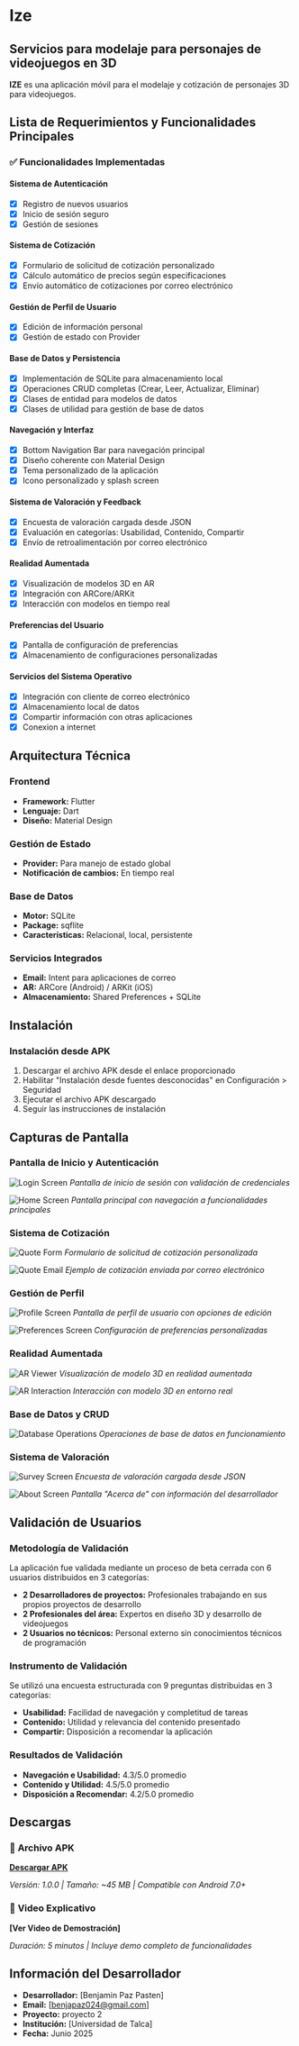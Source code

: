 # Ize
## Servicios para modelaje para personajes de videojuegos en 3D

**IZE** es una aplicación móvil para el modelaje y cotización de personajes 3D para videojuegos.

## Lista de Requerimientos y Funcionalidades Principales

### ✅ Funcionalidades Implementadas

#### **Sistema de Autenticación**
- [x] Registro de nuevos usuarios
- [x] Inicio de sesión seguro
- [x] Gestión de sesiones

#### **Sistema de Cotización**
- [x] Formulario de solicitud de cotización personalizado
- [x] Cálculo automático de precios según especificaciones
- [x] Envío automático de cotizaciones por correo electrónico

#### **Gestión de Perfil de Usuario**
- [x] Edición de información personal
- [x] Gestión de estado con Provider

#### **Base de Datos y Persistencia**
- [x] Implementación de SQLite para almacenamiento local
- [x] Operaciones CRUD completas (Crear, Leer, Actualizar, Eliminar)
- [x] Clases de entidad para modelos de datos
- [x] Clases de utilidad para gestión de base de datos

#### **Navegación y Interfaz**
- [x] Bottom Navigation Bar para navegación principal
- [x] Diseño coherente con Material Design
- [x] Tema personalizado de la aplicación
- [x] Icono personalizado y splash screen

#### **Sistema de Valoración y Feedback**
- [x] Encuesta de valoración cargada desde JSON
- [x] Evaluación en categorías: Usabilidad, Contenido, Compartir
- [x] Envío de retroalimentación por correo electrónico

#### **Realidad Aumentada**
- [x] Visualización de modelos 3D en AR
- [x] Integración con ARCore/ARKit
- [x] Interacción con modelos en tiempo real

#### **Preferencias del Usuario**
- [x] Pantalla de configuración de preferencias
- [x] Almacenamiento de configuraciones personalizadas

#### **Servicios del Sistema Operativo**
- [x] Integración con cliente de correo electrónico
- [x] Almacenamiento local de datos
- [x] Compartir información con otras aplicaciones
- [x] Conexion a internet

## Arquitectura Técnica

### **Frontend**
- **Framework:** Flutter
- **Lenguaje:** Dart
- **Diseño:** Material Design

### **Gestión de Estado**
- **Provider:** Para manejo de estado global
- **Notificación de cambios:** En tiempo real

### **Base de Datos**
- **Motor:** SQLite
- **Package:** sqflite
- **Características:** Relacional, local, persistente

### **Servicios Integrados**
- **Email:** Intent para aplicaciones de correo
- **AR:** ARCore (Android) / ARKit (iOS)
- **Almacenamiento:** Shared Preferences + SQLite

## Instalación

### **Instalación desde APK**
1. Descargar el archivo APK desde el enlace proporcionado
2. Habilitar "Instalación desde fuentes desconocidas" en Configuración > Seguridad
3. Ejecutar el archivo APK descargado
4. Seguir las instrucciones de instalación

## Capturas de Pantalla

### Pantalla de Inicio y Autenticación
![Login Screen](assets/screenshots/login_screen.png)
*Pantalla de inicio de sesión con validación de credenciales*

![Home Screen](assets/screenshots/home_screen.png)
*Pantalla principal con navegación a funcionalidades principales*

### Sistema de Cotización
![Quote Form](assets/screenshots/form.png)
*Formulario de solicitud de cotización personalizada*

![Quote Email](assets/screenshots/form_email.png)
*Ejemplo de cotización enviada por correo electrónico*

### Gestión de Perfil
![Profile Screen](assets/screenshots/profile_screen.png)
*Pantalla de perfil de usuario con opciones de edición*

![Preferences Screen](assets/screenshots/preferences_screen.png)
*Configuración de preferencias personalizadas*

### Realidad Aumentada
![AR Viewer](assets/screenshots/ar_viewer.png)
*Visualización de modelo 3D en realidad aumentada*

![AR Interaction](assets/screenshots/ar_interaction.png)
*Interacción con modelo 3D en entorno real*

### Base de Datos y CRUD
![Database Operations](assets/screenshots/database_crud.png)
*Operaciones de base de datos en funcionamiento*

### Sistema de Valoración
![Survey Screen](assets/screenshots/encuesta_screen.png)
*Encuesta de valoración cargada desde JSON*

![About Screen](assets/screenshots/about_screen.png)
*Pantalla "Acerca de" con información del desarrollador*

## Validación de Usuarios

### **Metodología de Validación**
La aplicación fue validada mediante un proceso de beta cerrada con 6 usuarios distribuidos en 3 categorías:

- **2 Desarrolladores de proyectos:** Profesionales trabajando en sus propios proyectos de desarrollo
- **2 Profesionales del área:** Expertos en diseño 3D y desarrollo de videojuegos  
- **2 Usuarios no técnicos:** Personal externo sin conocimientos técnicos de programación

### **Instrumento de Validación**
Se utilizó una encuesta estructurada con 9 preguntas distribuidas en 3 categorías:
- **Usabilidad:** Facilidad de navegación y completitud de tareas
- **Contenido:** Utilidad y relevancia del contenido presentado
- **Compartir:** Disposición a recomendar la aplicación

### **Resultados de Validación**
- **Navegación e Usabilidad:** 4.3/5.0 promedio
- **Contenido y Utilidad:** 4.5/5.0 promedio
- **Disposición a Recomendar:** 4.2/5.0 promedio

## Descargas

### 📱 **Archivo APK**
**[Descargar APK](build/app/outputs/apk/release/app-release.apk)**

*Versión: 1.0.0 | Tamaño: ~45 MB | Compatible con Android 7.0+*

### 🎥 **Video Explicativo**
**[Ver Video de Demostración]**

*Duración: 5 minutos | Incluye demo completo de funcionalidades*

## Información del Desarrollador

- **Desarrollador:** [Benjamin Paz Pasten]
- **Email:** [benjapaz024@gmail.com]
- **Proyecto:** proyecto 2
- **Institución:** [Universidad de Talca]
- **Fecha:** Junio 2025